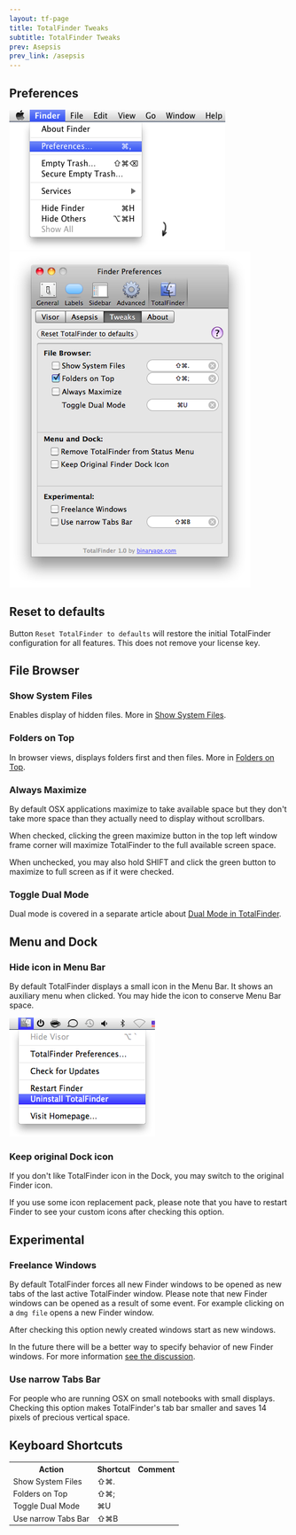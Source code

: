 ```yaml
---
layout: tf-page
title: TotalFinder Tweaks
subtitle: TotalFinder Tweaks
prev: Asepsis
prev_link: /asepsis
---
```


<div class="doc-side">
    <h2>Preferences</h2>
    <img src="/images/preferences-menu.png" class="doc-pref-menu">
    <img src="/images/pref-tweaks.png" class="doc-pref">
</div>


## Reset to defaults

Button `Reset TotalFinder to defaults` will restore the initial TotalFinder configuration for all features. This does not remove your license key.

## File Browser

### Show System Files

Enables display of hidden files. More in [Show System Files](/show-system-files).

### Folders on Top

In browser views, displays folders first and then files. More in [Folders on Top](/folders-on-top).

### Always Maximize

By default OSX applications maximize to take available space but they don't take more space than they actually need to display without scrollbars.

When checked, clicking the green maximize button in the top left window frame corner will maximize TotalFinder to the full available screen space.

When unchecked, you may also hold SHIFT and click the green button to maximize to full screen as if it were checked.

### Toggle Dual Mode

Dual mode is covered in a separate article about [Dual Mode in TotalFinder](/dual-mode).

## Menu and Dock

### Hide icon in Menu Bar

By default TotalFinder displays a small icon in the Menu Bar. It shows an auxiliary menu when clicked. You may hide the icon to conserve Menu Bar space.

<img src="/images/uninstall-menu.png">

### Keep original Dock icon

If you don't like TotalFinder icon in the Dock, you may switch to the original Finder icon.

If you use some icon replacement pack, please note that you have to restart Finder to see your custom icons after checking this option.

## Experimental

### Freelance Windows

By default TotalFinder forces all new Finder windows to be opened as new tabs of the last active TotalFinder window. Please note that new Finder windows can be opened as a result of some event. For example clicking on a `dmg file` opens a new Finder window.

After checking this option newly created windows start as new windows.

In the future there will be a better way to specify behavior of new Finder windows. For more information [see the discussion](http://getsatisfaction.com/binaryage/topics/what_does_freelance_window_preference_mean).

### Use narrow Tabs Bar

For people who are running OSX on small notebooks with small displays. Checking this option makes TotalFinder's tab bar smaller and saves 14 pixels of precious vertical space.

## Keyboard Shortcuts

<div class="keyboard-shortcuts">
    <table border="0" cellspacing="0" cellpadding="0">
        <tr><th>Action</th><th>Shortcut</th><th>Comment</th></tr>
        <tr><td>Show System Files</td><td>⇧⌘.</td><td></td></tr>
        <tr><td>Folders on Top</td><td>⇧⌘;</td><td></td></tr>
        <tr><td>Toggle Dual Mode</td><td>⌘U</td><td></td></tr>
        <tr><td>Use narrow Tabs Bar</td><td>⇧⌘B</td><td></td></tr>
    </table>
</div>